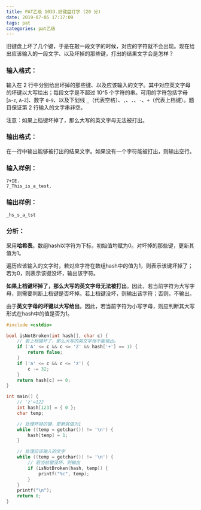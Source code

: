 ```yaml
---
title: PAT乙级 1033.旧键盘打字 (20 分)
date: 2019-07-05 17:37:09
tags: pat
categories: pat乙级
---
```


旧键盘上坏了几个键，于是在敲一段文字的时候，对应的字符就不会出现。现在给出应该输入的一段文字、以及坏掉的那些键，打出的结果文字会是怎样？

<!--more-->

### 输入格式：

输入在 2 行中分别给出坏掉的那些键、以及应该输入的文字。其中对应英文字母的坏键以大写给出；每段文字是不超过 10^5 个字符的串。可用的字符包括字母 [`a`-`z`, `A`-`Z`]、数字 `0`-`9`、以及下划线 `_`（代表空格）、`,`、`.`、`-`、`+`（代表上档键）。题目保证第 2 行输入的文字串非空。

注意：如果上档键坏掉了，那么大写的英文字母无法被打出。

### 输出格式：

在一行中输出能够被打出的结果文字。如果没有一个字符能被打出，则输出空行。

### 输入样例：

```in
7+IE.
7_This_is_a_test.
```

### 输出样例：

```out
_hs_s_a_tst
```

### 分析：

采用**哈希表**。数组hash以字符为下标，初始值均赋为0。对坏掉的那些键，更新其值为1。

遍历应该输入的文字时，若对应字符在数组hash中的值为1，则表示该键坏掉了；若为0，则表示该键没坏，输出该字符。

**如果上档键坏掉了，那么大写的英文字母无法被打出**。因此，若当前字符为大写字母，则需要判断上档键是否坏掉。若上档键没坏，则输出该字符；否则，不输出。

由于**英文字母的坏键以大写给出**，因此，若当前字符为小写字母，则应判断其大写形式在hash中的值是否为1。

```c++
#include <cstdio>

bool isNotBroken(int hash[], char c) {
	// 若上档键坏了，那么大写的英文字母不能输出。
	if ('A' <= c && c <= 'Z' && hash['+'] == 1) {
		return false;
	}
	if ('a' <= c && c <= 'z') {
		c -= 32;
	}
	return hash[c] == 0;
}

int main() {
	// 'z'=122
	int hash[123] = { 0 };
	char temp;

	// 处理坏掉的键，更新其值为1
	while ((temp = getchar()) != '\n') {
		hash[temp] = 1;
	}

	// 处理应该输入的文字
	while ((temp = getchar()) != '\n') {
		// 若当前键没坏，则输出
		if (isNotBroken(hash, temp)) {
			printf("%c", temp);
		}
	}
	printf("\n");
	return 0;
}
```

